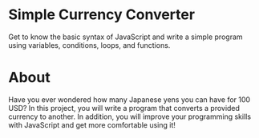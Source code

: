 # Simple Currency Converter
Get to know the basic syntax of JavaScript and write a simple program using variables, conditions, loops, and functions.

# About
Have you ever wondered how many Japanese yens you can have for 100 USD? In this project, you will write a program that converts a provided currency to another. In addition, you will improve your programming skills with JavaScript and get more comfortable using it!

